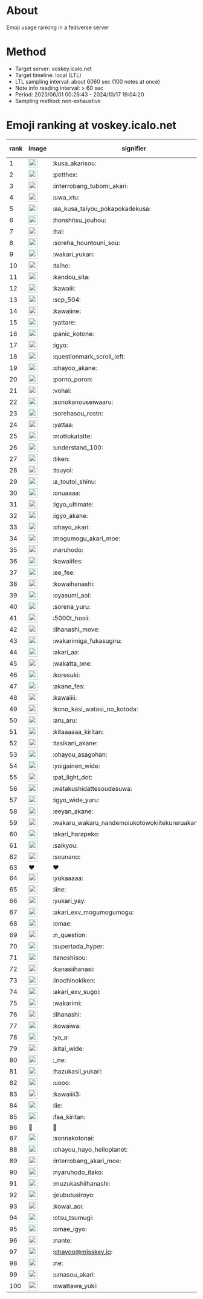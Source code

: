 # About
Emoji usage ranking in a fediverse server

# Method
- Target server: voskey.icalo.net
- Target timeline: local (LTL)
- LTL sampling interval: about 6060 sec (100 notes at once)
- Note info reading interval: > 60 sec
- Period: 2023/06/01 00:26:43 - 2024/10/17 19:04:20 
- Sampling method: non-exhaustive

# Emoji ranking at voskey.icalo.net

|rank|image|signifier|type|frequency score|
|----|----|----|----|----|
|1|<img height="24" src="https://voskey.icalo.net/emoji/kusa_akarisou.webp">|:kusa_akarisou:|custom|33048|
|2|<img height="24" src="https://voskey.icalo.net/emoji/petthex.webp">|:petthex:|custom|25517|
|3|<img height="24" src="https://voskey.icalo.net/emoji/interrobang_tubomi_akari.webp">|:interrobang_tubomi_akari:|custom|13450|
|4|<img height="24" src="https://voskey.icalo.net/emoji/uwa_xtu.webp">|:uwa_xtu:|custom|12323|
|5|<img height="24" src="https://voskey.icalo.net/emoji/aa_kusa_taiyou_pokapokadekusa.webp">|:aa_kusa_taiyou_pokapokadekusa:|custom|10515|
|6|<img height="24" src="https://voskey.icalo.net/emoji/honshitsu_jouhou.webp">|:honshitsu_jouhou:|custom|9763|
|7|<img height="24" src="https://voskey.icalo.net/emoji/hai.webp">|:hai:|custom|8317|
|8|<img height="24" src="https://voskey.icalo.net/emoji/soreha_hountouni_sou.webp">|:soreha_hountouni_sou:|custom|7293|
|9|<img height="24" src="https://voskey.icalo.net/emoji/wakari_yukari.webp">|:wakari_yukari:|custom|7028|
|10|<img height="24" src="https://voskey.icalo.net/emoji/taiho.webp">|:taiho:|custom|6875|
|11|<img height="24" src="https://voskey.icalo.net/emoji/kandou_sita.webp">|:kandou_sita:|custom|6542|
|12|<img height="24" src="https://voskey.icalo.net/emoji/kawaiii.webp">|:kawaiii:|custom|6343|
|13|<img height="24" src="https://voskey.icalo.net/emoji/scp_504.webp">|:scp_504:|custom|5917|
|14|<img height="24" src="https://voskey.icalo.net/emoji/kawaiine.webp">|:kawaiine:|custom|5321|
|15|<img height="24" src="https://voskey.icalo.net/emoji/yattare.webp">|:yattare:|custom|4793|
|16|<img height="24" src="https://voskey.icalo.net/emoji/panic_kotone.webp">|:panic_kotone:|custom|4764|
|17|<img height="24" src="https://voskey.icalo.net/emoji/igyo.webp">|:igyo:|custom|4680|
|18|<img height="24" src="https://voskey.icalo.net/emoji/questionmark_scroll_left.webp">|:questionmark_scroll_left:|custom|4668|
|19|<img height="24" src="https://voskey.icalo.net/emoji/ohayoo_akane.webp">|:ohayoo_akane:|custom|4611|
|20|<img height="24" src="https://voskey.icalo.net/emoji/porno_poron.webp">|:porno_poron:|custom|4490|
|21|<img height="24" src="https://voskey.icalo.net/emoji/vohai.webp">|:vohai:|custom|4296|
|22|<img height="24" src="https://voskey.icalo.net/emoji/sonokanouseiwaaru.webp">|:sonokanouseiwaaru:|custom|4280|
|23|<img height="24" src="https://voskey.icalo.net/emoji/sorehasou_rostn.webp">|:sorehasou_rostn:|custom|4216|
|24|<img height="24" src="https://voskey.icalo.net/emoji/yattaa.webp">|:yattaa:|custom|3924|
|25|<img height="24" src="https://voskey.icalo.net/emoji/mottokatatte.webp">|:mottokatatte:|custom|3717|
|26|<img height="24" src="https://voskey.icalo.net/emoji/understand_100.webp">|:understand_100:|custom|3711|
|27|<img height="24" src="https://voskey.icalo.net/emoji/tiken.webp">|:tiken:|custom|3709|
|28|<img height="24" src="https://voskey.icalo.net/emoji/tsuyoi.webp">|:tsuyoi:|custom|3552|
|29|<img height="24" src="https://voskey.icalo.net/emoji/a_toutoi_shinu.webp">|:a_toutoi_shinu:|custom|3479|
|30|<img height="24" src="https://voskey.icalo.net/emoji/onuaaaa.webp">|:onuaaaa:|custom|3176|
|31|<img height="24" src="https://voskey.icalo.net/emoji/igyo_ultimate.webp">|:igyo_ultimate:|custom|3146|
|32|<img height="24" src="https://voskey.icalo.net/emoji/igyo_akane.webp">|:igyo_akane:|custom|3030|
|33|<img height="24" src="https://voskey.icalo.net/emoji/ohayo_akari.webp">|:ohayo_akari:|custom|2990|
|34|<img height="24" src="https://voskey.icalo.net/emoji/mogumogu_akari_moe.webp">|:mogumogu_akari_moe:|custom|2969|
|35|<img height="24" src="https://voskey.icalo.net/emoji/naruhodo.webp">|:naruhodo:|custom|2936|
|36|<img height="24" src="https://voskey.icalo.net/emoji/kawaiifes.webp">|:kawaiifes:|custom|2887|
|37|<img height="24" src="https://voskey.icalo.net/emoji/ee_fee.webp">|:ee_fee:|custom|2851|
|38|<img height="24" src="https://voskey.icalo.net/emoji/kowaihanashi.webp">|:kowaihanashi:|custom|2768|
|39|<img height="24" src="https://voskey.icalo.net/emoji/oyasumi_aoi.webp">|:oyasumi_aoi:|custom|2762|
|40|<img height="24" src="https://voskey.icalo.net/emoji/sorena_yuru.webp">|:sorena_yuru:|custom|2752|
|41|<img height="24" src="https://voskey.icalo.net/emoji/5000t_hosii.webp">|:5000t_hosii:|custom|2576|
|42|<img height="24" src="https://voskey.icalo.net/emoji/iihanashi_move.webp">|:iihanashi_move:|custom|2485|
|43|<img height="24" src="https://voskey.icalo.net/emoji/wakarimiga_fukasugiru.webp">|:wakarimiga_fukasugiru:|custom|2464|
|44|<img height="24" src="https://voskey.icalo.net/emoji/akari_aa.webp">|:akari_aa:|custom|2437|
|45|<img height="24" src="https://voskey.icalo.net/emoji/wakatta_one.webp">|:wakatta_one:|custom|2428|
|46|<img height="24" src="https://voskey.icalo.net/emoji/koresuki.webp">|:koresuki:|custom|2370|
|47|<img height="24" src="https://voskey.icalo.net/emoji/akane_fes.webp">|:akane_fes:|custom|2369|
|48|<img height="24" src="https://voskey.icalo.net/emoji/kawaiiii.webp">|:kawaiiii:|custom|2352|
|49|<img height="24" src="https://voskey.icalo.net/emoji/kono_kasi_watasi_no_kotoda.webp">|:kono_kasi_watasi_no_kotoda:|custom|2322|
|50|<img height="24" src="https://voskey.icalo.net/emoji/aru_aru.webp">|:aru_aru:|custom|2322|
|51|<img height="24" src="https://voskey.icalo.net/emoji/kitaaaaaa_kiritan.webp">|:kitaaaaaa_kiritan:|custom|2320|
|52|<img height="24" src="https://voskey.icalo.net/emoji/tasikani_akane.webp">|:tasikani_akane:|custom|2303|
|53|<img height="24" src="https://voskey.icalo.net/emoji/ohayou_asagohan.webp">|:ohayou_asagohan:|custom|2292|
|54|<img height="24" src="https://voskey.icalo.net/emoji/yoigainen_wide.webp">|:yoigainen_wide:|custom|2211|
|55|<img height="24" src="https://voskey.icalo.net/emoji/pat_light_dot.webp">|:pat_light_dot:|custom|2182|
|56|<img height="24" src="https://voskey.icalo.net/emoji/watakushidattesoudesuwa.webp">|:watakushidattesoudesuwa:|custom|2163|
|57|<img height="24" src="https://voskey.icalo.net/emoji/igyo_wide_yuru.webp">|:igyo_wide_yuru:|custom|2151|
|58|<img height="24" src="https://voskey.icalo.net/emoji/eeyan_akane.webp">|:eeyan_akane:|custom|2149|
|59|<img height="24" src="https://voskey.icalo.net/emoji/wakaru_wakaru_nandemoiukotowokiitekureruakanetyan.webp">|:wakaru_wakaru_nandemoiukotowokiitekureruakanetyan:|custom|2137|
|60|<img height="24" src="https://voskey.icalo.net/emoji/akari_harapeko.webp">|:akari_harapeko:|custom|2132|
|61|<img height="24" src="https://voskey.icalo.net/emoji/saikyou.webp">|:saikyou:|custom|2101|
|62|<img height="24" src="https://voskey.icalo.net/emoji/sounano.webp">|:sounano:|custom|2005|
|63|❤|❤|unicode|1988|
|64|<img height="24" src="https://voskey.icalo.net/emoji/yukaaaaa.webp">|:yukaaaaa:|custom|1949|
|65|<img height="24" src="https://voskey.icalo.net/emoji/iine.webp">|:iine:|custom|1917|
|66|<img height="24" src="https://voskey.icalo.net/emoji/yukari_yay.webp">|:yukari_yay:|custom|1878|
|67|<img height="24" src="https://voskey.icalo.net/emoji/akari_exv_mogumogumogu.webp">|:akari_exv_mogumogumogu:|custom|1821|
|68|<img height="24" src="https://voskey.icalo.net/emoji/omae.webp">|:omae:|custom|1797|
|69|<img height="24" src="https://voskey.icalo.net/emoji/n_question.webp">|:n_question:|custom|1791|
|70|<img height="24" src="https://voskey.icalo.net/emoji/supertada_hyper.webp">|:supertada_hyper:|custom|1776|
|71|<img height="24" src="https://voskey.icalo.net/emoji/tanoshisou.webp">|:tanoshisou:|custom|1743|
|72|<img height="24" src="https://voskey.icalo.net/emoji/kanasiihanasi.webp">|:kanasiihanasi:|custom|1735|
|73|<img height="24" src="https://voskey.icalo.net/emoji/inochinokiken.webp">|:inochinokiken:|custom|1662|
|74|<img height="24" src="https://voskey.icalo.net/emoji/akari_exv_sugoi.webp">|:akari_exv_sugoi:|custom|1655|
|75|<img height="24" src="https://voskey.icalo.net/emoji/wakarimi.webp">|:wakarimi:|custom|1649|
|76|<img height="24" src="https://voskey.icalo.net/emoji/iihanashi.webp">|:iihanashi:|custom|1623|
|77|<img height="24" src="https://voskey.icalo.net/emoji/kowaiwa.webp">|:kowaiwa:|custom|1622|
|78|<img height="24" src="https://voskey.icalo.net/emoji/ya_a.webp">|:ya_a:|custom|1575|
|79|<img height="24" src="https://voskey.icalo.net/emoji/kitai_wide.webp">|:kitai_wide:|custom|1574|
|80|<img height="24" src="https://voskey.icalo.net/emoji/_ne.webp">|:_ne:|custom|1557|
|81|<img height="24" src="https://voskey.icalo.net/emoji/hazukasii_yukari.webp">|:hazukasii_yukari:|custom|1553|
|82|<img height="24" src="https://voskey.icalo.net/emoji/uooo.webp">|:uooo:|custom|1533|
|83|<img height="24" src="https://voskey.icalo.net/emoji/kawaiiii3.webp">|:kawaiiii3:|custom|1511|
|84|<img height="24" src="https://voskey.icalo.net/emoji/iie.webp">|:iie:|custom|1504|
|85|<img height="24" src="https://voskey.icalo.net/emoji/faa_kiritan.webp">|:faa_kiritan:|custom|1487|
|86|🤔|🤔|unicode|1474|
|87|<img height="24" src="https://voskey.icalo.net/emoji/sonnakotonai.webp">|:sonnakotonai:|custom|1467|
|88|<img height="24" src="https://voskey.icalo.net/emoji/ohayou_hayo_helloplanet.webp">|:ohayou_hayo_helloplanet:|custom|1458|
|89|<img height="24" src="https://voskey.icalo.net/emoji/interrobang_akari_moe.webp">|:interrobang_akari_moe:|custom|1452|
|90|<img height="24" src="https://voskey.icalo.net/emoji/nyaruhodo_itako.webp">|:nyaruhodo_itako:|custom|1420|
|91|<img height="24" src="https://voskey.icalo.net/emoji/muzukashiihanashi.webp">|:muzukashiihanashi:|custom|1408|
|92|<img height="24" src="https://voskey.icalo.net/emoji/joubutusiroyo.webp">|:joubutusiroyo:|custom|1402|
|93|<img height="24" src="https://voskey.icalo.net/emoji/kowai_aoi.webp">|:kowai_aoi:|custom|1377|
|94|<img height="24" src="https://voskey.icalo.net/emoji/otsu_tsumugi.webp">|:otsu_tsumugi:|custom|1347|
|95|<img height="24" src="https://voskey.icalo.net/emoji/omae_igyo.webp">|:omae_igyo:|custom|1316|
|96|<img height="24" src="https://voskey.icalo.net/emoji/nante.webp">|:nante:|custom|1305|
|97|<img height="24" src="https://voskey.icalo.net/emoji/ohayoo.webp">|:ohayoo@misskey.io:|custom|1298|
|98|<img height="24" src="https://voskey.icalo.net/emoji/ne.webp">|:ne:|custom|1288|
|99|<img height="24" src="https://voskey.icalo.net/emoji/umasou_akari.webp">|:umasou_akari:|custom|1284|
|100|<img height="24" src="https://voskey.icalo.net/emoji/owattawa_yuki.webp">|:owattawa_yuki:|custom|1266|
